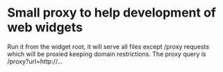 # Small proxy to help development of web widgets

Run it from the widget root, it will serve all files except /proxy requests which will 
be proxied keeping domain restrictions.
The proxy query is
/proxy?url=http://...

